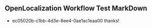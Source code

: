 ## OpenLocalization Workflow Test MarkDown
* ec05020b-c1bb-4d3e-8ee4-0ae1ac1eaa00 thanks!

<!--HONumber=Jan17_HO2-->


